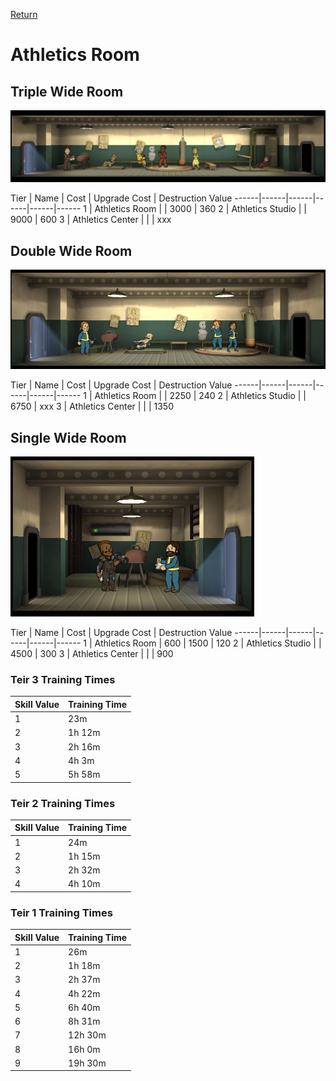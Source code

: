 [Return](../README.md)

Athletics Room
===========

## Triple Wide Room

![Athletics Room](t1images/tripleathleticsroom.jpg)

Tier | Name | Cost | Upgrade Cost | Destruction Value
------|------|------|------|------|------
1 | Athletics Room | | 3000 | 360
2 | Athletics Studio | | 9000 | 600
3 | Athletics Center | | | xxx

## Double Wide Room

![Athletics Room](t1images/doubleathleticsroom.jpg)

Tier | Name | Cost | Upgrade Cost | Destruction Value
------|------|------|------|------|------
1 | Athletics Room | | 2250 | 240
2 | Athletics Studio | | 6750 | xxx
3 | Athletics Center | | | 1350

## Single Wide Room

![Athletics Studio](t2images/singleathleticsstudio.jpg)

Tier | Name | Cost | Upgrade Cost | Destruction Value
------|------|------|------|------|------
1 | Athletics Room | 600 | 1500 | 120
2 | Athletics Studio | | 4500 | 300
3 | Athletics Center | | | 900

### Teir 3 Training Times

Skill Value | Training Time
------|------
1 | 23m
2 | 1h 12m
3 | 2h 16m
4 | 4h 3m
5 | 5h 58m

### Teir 2 Training Times

Skill Value | Training Time
------|------
1 | 24m
2 | 1h 15m
3 | 2h 32m
4 | 4h 10m

### Teir 1 Training Times

Skill Value | Training Time
------|------
1 | 26m
2 | 1h 18m
3 | 2h 37m
4 | 4h 22m
5 | 6h 40m
6 | 8h 31m
7 | 12h 30m
8 | 16h 0m
9 | 19h 30m
